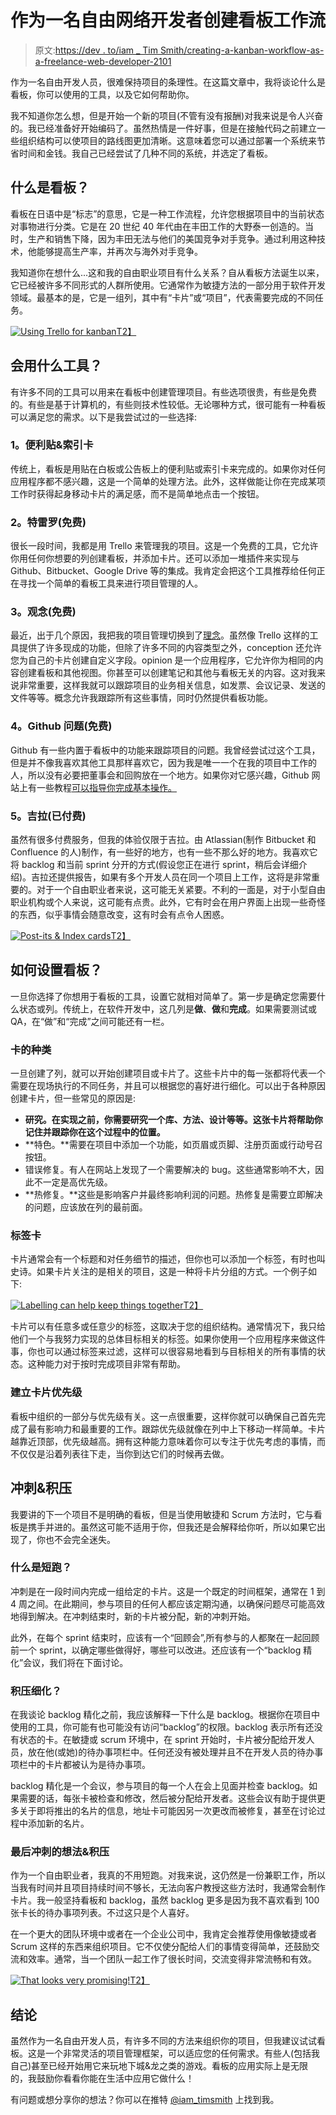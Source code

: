 # 作为一名自由网络开发者创建看板工作流

> 原文:[https://dev . to/iam _ Tim Smith/creating-a-kanban-workflow-as-a-freelance-web-developer-2101](https://dev.to/iam_timsmith/creating-a-kanban-workflow-as-a-freelance-web-developer-21o1)

作为一名自由开发人员，很难保持项目的条理性。在这篇文章中，我将谈论什么是看板，你可以使用的工具，以及它如何帮助你。

我不知道你怎么想，但是开始一个新的项目(不管有没有报酬)对我来说是令人兴奋的。我已经准备好开始编码了。虽然热情是一件好事，但是在接触代码之前建立一些组织结构可以使项目的路线图更加清晰。这意味着您可以通过部署一个系统来节省时间和金钱。我自己已经尝试了几种不同的系统，并选定了看板。

## [](#what-is-kanban)什么是看板？

看板在日语中是“标志”的意思，它是一种工作流程，允许您根据项目中的当前状态对事物进行分类。它是在 20 世纪 40 年代由在丰田工作的大野泰一创造的。当时，生产和销售下降，因为丰田无法与他们的美国竞争对手竞争。通过利用这种技术，他能够提高生产率，并再次与海外对手竞争。

我知道你在想什么...这和我的自由职业项目有什么关系？自从看板方法诞生以来，它已经被许多不同形式的人群所使用。它通常作为敏捷方法的一部分用于软件开发领域。最基本的是，它是一组列，其中有“卡片”或“项目”，代表需要完成的不同任务。

[![Using Trello for kanban](../Images/d23f68594f98af6fffb3d1aba57f8a20.png)T2】](https://i.giphy.com/media/l0MYSqNU3hr8MUq0o/giphy.gif)

## [](#what-tools-can-you-use)会用什么工具？

有许多不同的工具可以用来在看板中创建管理项目。有些选项很贵，有些是免费的。有些是基于计算机的，有些则技术性较低。无论哪种方式，很可能有一种看板可以满足您的需求。以下是我尝试过的一些选择:

### [](#1-postits-amp-index-cards)1。便利贴&索引卡

传统上，看板是用贴在白板或公告板上的便利贴或索引卡来完成的。如果你对任何应用程序都不感兴趣，这是一个简单的处理方法。此外，这样做能让你在完成某项工作时获得起身移动卡片的满足感，而不是简单地点击一个按钮。

### [](#2-trello-free)2。特雷罗(免费)

很长一段时间，我都是用 Trello 来管理我的项目。这是一个免费的工具，它允许你用任何你想要的列创建看板，并添加卡片。还可以添加一堆插件来实现与 Github、Bitbucket、Google Drive 等的集成。我肯定会把这个工具推荐给任何正在寻找一个简单的看板工具来进行项目管理的人。

### [](#3-notion-free)3。观念(免费)

最近，出于几个原因，我把我的项目管理切换到了[理念](https://www.notion.so)。虽然像 Trello 这样的工具提供了许多现成的功能，但除了许多不同的内容类型之外，conception 还允许您为自己的卡片创建自定义字段。opinion 是一个应用程序，它允许你为相同的内容创建看板和其他视图。你甚至可以创建笔记和其他与看板无关的内容。这对我来说非常重要，这样我就可以跟踪项目的业务相关信息，如发票、会议记录、发送的文件等等。概念允许我跟踪所有这些事情，同时仍然提供看板功能。

### [](#4-github-issues-free)4。Github 问题(免费)

Github 有一些内置于看板中的功能来跟踪项目的问题。我曾经尝试过这个工具，但是并不像我喜欢其他工具那样喜欢它，因为我是唯一一个在我的项目中工作的人，所以没有必要把董事会和回购放在一个地方。如果你对它感兴趣，Github 网站上有一些教程[可以指导你完成基本操作。](https://guides.github.com/features/issues/)

### [](#5-jira-paid)5。吉拉(已付费)

虽然有很多付费服务，但我的体验仅限于吉拉。由 Atlassian(制作 Bitbucket 和 Confluence 的人)制作，有一些好的地方，也有一些不那么好的地方。我喜欢它将 backlog 和当前 sprint 分开的方式(假设您正在进行 sprint，稍后会详细介绍)。吉拉还提供报告，如果有多个开发人员在同一个项目上工作，这将是非常重要的。对于一个自由职业者来说，这可能无关紧要。不利的一面是，对于小型自由职业机构或个人来说，这可能有点贵。此外，它有时会在用户界面上出现一些奇怪的东西，似乎事情会随意改变，这有时会有点令人困惑。

[![Post-its & Index cards](../Images/2afe1a53e0418b9cba5e9445ec8b1af8.png)T2】](https://res.cloudinary.com/practicaldev/image/fetch/s--kO5FqYji--/c_limit%2Cf_auto%2Cfl_progressive%2Cq_auto%2Cw_880/https://www.iamtimsmith.com/static/093fd3bef4b4dae87a45e28e98358bff/a66cd/postit.jpg)

## [](#how-do-i-set-up-a-kanban-board)如何设置看板？

一旦你选择了你想用于看板的工具，设置它就相对简单了。第一步是确定您需要什么状态或列。传统上，在软件开发中，这几列是**做**、**做**和**完成**。如果需要测试或 QA，在“做”和“完成”之间可能还有一栏。

### [](#types-of-cards)卡的种类

一旦创建了列，就可以开始创建项目或卡片了。这些卡片中的每一张都将代表一个需要在现场执行的不同任务，并且可以根据您的喜好进行细化。可以出于各种原因创建卡片，但一些常见的原因是:

*   **研究。在实现之前，你需要研究一个库、方法、设计等等。这张卡片将帮助你记住并跟踪你在这个过程中的位置。**
*   **特色。**需要在项目中添加一个功能，如页眉或页脚、注册页面或行动号召按钮。
*   错误修复。有人在网站上发现了一个需要解决的 bug。这些通常影响不大，因此不一定是高优先级。
*   **热修复。**这些是影响客户并最终影响利润的问题。热修复是需要立即解决的问题，应该放在列的最前面。

### [](#labelling-cards)标签卡

卡片通常会有一个标题和对任务细节的描述，但你也可以添加一个标签，有时也叫史诗。如果卡片关注的是相关的项目，这是一种将卡片分组的方式。一个例子如下:

[![Labelling can help keep things together](../Images/7cfcdbc7ca320f52677c9b48113188d3.png)T2】](https://res.cloudinary.com/practicaldev/image/fetch/s--S0lnheQq--/c_limit%2Cf_auto%2Cfl_progressive%2Cq_auto%2Cw_880/https://www.iamtimsmith.com/static/d2d736ef9cd314fbdc571e397ac3450a/772d3/epics.png)

卡片可以有任意多或任意少的标签，这取决于您的组织结构。通常情况下，我只给他们一个与我努力实现的总体目标相关的标签。如果你使用一个应用程序来做这件事，你也可以通过标签来过滤，这样可以很容易地看到与目标相关的所有事情的状态。这种能力对于按时完成项目非常有帮助。

### [](#establishing-card-priority)建立卡片优先级

看板中组织的一部分与优先级有关。这一点很重要，这样你就可以确保自己首先完成了最有影响力和最重要的工作。跟踪优先级就像在列中上下移动一样简单。卡片越靠近顶部，优先级越高。拥有这种能力意味着你可以专注于优先考虑的事情，而不仅仅是沿着列表往下走，当你到达它们的时候再去做。

## [](#sprints-amp-backlog)冲刺&积压

我要讲的下一个项目不是明确的看板，但是当使用敏捷和 Scrum 方法时，它与看板是携手并进的。虽然这可能不适用于你，但我还是会解释给你听，所以如果它出现了，你也不会完全迷失。

### [](#what-is-a-sprint)什么是短跑？

冲刺是在一段时间内完成一组给定的卡片。这是一个既定的时间框架，通常在 1 到 4 周之间。在此期间，参与项目的任何人都应该定期沟通，以确保问题尽可能高效地得到解决。在冲刺结束时，新的卡片被分配，新的冲刺开始。

此外，在每个 sprint 结束时，应该有一个“回顾会”,所有参与的人都聚在一起回顾前一个 sprint，以确定哪些做得好，哪些可以改进。还应该有一个“backlog 精化”会议，我们将在下面讨论。

### [](#backlog-refinement)积压细化？

在我谈论 backlog 精化之前，我应该解释一下什么是 backlog。根据你在项目中使用的工具，你可能有也可能没有访问“backlog”的权限。backlog 表示所有还没有状态的卡。在敏捷或 scrum 环境中，在 sprint 开始时，卡片被分配给开发人员，放在他(或她)的待办事项栏中。任何还没有被处理并且不在开发人员的待办事项栏中的卡片都被认为是待办事项。

backlog 精化是一个会议，参与项目的每一个人在会上见面并检查 backlog。如果需要的话，每张卡被检查和修改，然后被分配给开发者。这些会议有助于提供更多关于即将推出的名片的信息，地址卡可能因另一次更改而被修复，甚至在讨论过程中添加新的名片。

### [](#final-thoughts-on-sprints-amp-backlog)最后冲刺的想法&积压

作为一个自由职业者，我真的不用短跑。对我来说，这仍然是一份兼职工作，所以当我有时间并且项目持续时间不够长，无法向客户教授这些方法时，我通常会制作卡片。我一般坚持看板和 backlog，虽然 backlog 更多是因为我不喜欢看到 100 张卡长的待办事项列表。不过这只是个人喜好。

在一个更大的团队环境中或者在一个企业公司中，我肯定会推荐使用像敏捷或者 Scrum 这样的东西来组织项目。它不仅使分配给人们的事情变得简单，还鼓励交流和效率。通常，当一个团队一起工作了很长时间，交流变得非常流畅和有效。

[![That looks very promising!](../Images/eb187b24241095bd6b500320eaf17e38.png)T2】](https://i.giphy.com/media/l0HlQngl0Eja36dlS/giphy.gif)

## [](#conclusion)结论

虽然作为一名自由开发人员，有许多不同的方法来组织你的项目，但我建议试试看板。这是一个非常灵活的项目管理框架，可以适应您的任何需求。有些人(包括我自己)甚至已经开始用它来玩地下城&龙之类的游戏。看板的应用实际上是无限的，我鼓励你看看你能在生活中应用它做什么！

有问题或想分享你的想法？你可以在推特 [@iam_timsmith](https://www.twitter.com/iam_timsmith) 上找到我。
